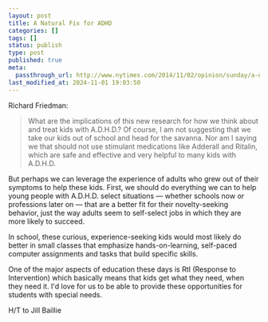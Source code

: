 ```yaml
---
layout: post
title: A Natural Fix for ADHD
categories: []
tags: []
status: publish
type: post
published: true
meta:
  passthrough_url: http://www.nytimes.com/2014/11/02/opinion/sunday/a-natural-fix-for-adhd.html?smid=fb-share&_r=0
last_modified_at: 2024-11-01 19:03:50
---
```


Richard Friedman:


>What are the implications of this new research for how we think about and treat kids with A.D.H.D.? Of course, I am not suggesting that we take our kids out of school and head for the savanna. Nor am I saying we that should not use stimulant medications like Adderall and Ritalin, which are safe and effective and very helpful to many kids with A.D.H.D.
  
  
But perhaps we can leverage the experience of adults who grew out of their symptoms to help these kids. First, we should do everything we can to help young people with A.D.H.D. select situations — whether schools now or professions later on — that are a better fit for their novelty-seeking behavior, just the way adults seem to self-select jobs in which they are more likely to succeed.
  
  
In school, these curious, experience-seeking kids would most likely do better in small classes that emphasize hands-on-learning, self-paced computer assignments and tasks that build specific skills.



One of the major aspects of education these days is RtI (Response to Intervention) which basically means that kids get what they need, when they need it. I'd love for us to be able to provide these opportunities for students with special needs.


H/T to Jill Baillie
